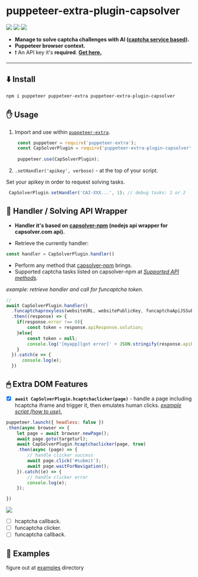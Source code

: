 # puppeteer-extra-plugin-capsolver
[![](https://img.shields.io/badge/1.0.0-puppeteer--extra--plugin--capsolver-blue?logo=npm&logoColor=white)](https://www.npmjs.com/package/puppeteer-extra-plugin-capsolver)
[![](https://img.shields.io/badge/provider-capsolver.com-blue)](https://www.capsolver.com/)
[![](https://img.shields.io/badge/API_doc-captchaai.atlassian.net-blue)](https://captchaai.atlassian.net/wiki/spaces/capsolver/pages/393295/All+task+types+and+price+list)


- **Manage to solve captcha challenges with AI ([captcha service based](https://dashboard.capsolver.com/passport/register?inviteCode=CHhA_5os)).**
- **Puppeteer browser context.**
- ❗ An API key it's **required**. [**Get here.**](https://dashboard.capsolver.com/passport/register?inviteCode=CHhA_5os)
---

⬇️ Install
-
    npm i puppeteer puppeteer-extra puppeteer-extra-plugin-capsolver

✋ Usage
-
1. Import and use within [`puppeteer-extra`](https://github.com/berstend/puppeteer-extra).

   ```javascript 
    const puppeteer = require('puppeteer-extra');
    const CapSolverPlugin = require('puppeteer-extra-plugin-capsolver')();
    
    puppeteer.use(CapSolverPlugin);
    ```

2. `.setHandler('apikey', verbose)` - at the top of your script.

Set your apikey in order to request solving tasks.


   ```javascript 
    CapSolverPlugin.setHandler('CAI-XXX...', 1); // debug tasks: 1 or 2
 ```


📖 Handler / Solving API Wrapper
-

- **Handler it's based on [capsolver-npm](https://github.com/0qwertyy/capsolver-npm) (nodejs api wrapper for capsolver.com api).**

- Retrieve the currently handler:
```javascript
const handler = CapSolverPlugin.handler()
```
- Perform any method that [capsolver-npm](https://github.com/0qwertyy/capsolver-npm) brings.
- Supported captcha tasks listed on capsolver-npm at [*Supported API methods*](https://github.com/0qwertyy/capsolver-npm#%EF%B8%8Fsupported-api-methods).

*example: retrieve handler and call for funcaptcha token.*
```javascript
//  
await CapSolverPlugin.handler()
  .funcaptchaproxyless(websiteURL, websitePublicKey, funcaptchaApiJSSubdomain)
  .then((response) => {
    if(response.error !== 0){ 
        const token = response.apiResponse.solution;
    }else{ 
        const token = null; 
        console.log('[myapp][got error]' + JSON.stringify(response.apiResponse))
    }  
  }).catch(e => {
      console.log(e);
  })
```

🖱 Extra DOM Features
-

- [x] **`await CapSolverPlugin.hcaptchaclicker(page)`**  - handle a page including hcaptcha iframe and trigger it, then emulates human clicks. *[example script (how to use).](https://github.com/0qwertyy/puppeteer-extra-plugin-capsolver/blob/master/examples/hcaptchaclicker.js)*

```javascript
puppeteer.launch({ headless: false })
.then(async browser => {
    let page = await browser.newPage();
    await page.goto(targeturl);
    await CapSolverPlugin.hcaptchaclicker(page, true)
    .then(async (page) => {
        // handle clicker success
        await page.click('#submit');
        await page.waitForNavigation();
    }).catch((e) => {
        // handle clicker error
        console.log(e);
    });

})
```
![](https://i.ibb.co/VqVCrZD/webstorm64-a8-AKCsln4p.png)
- [ ] hcaptcha callback.
- [ ] funcaptcha clicker.
- [ ] funcaptcha callback.

📁 Examples
-

figure out at [examples](https://github.com/0qwertyy/puppeteer-extra-plugin-capsolver/blob/master/examples/) directory
